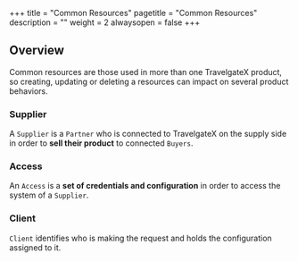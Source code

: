 +++
title = "Common Resources"
pagetitle = "Common Resources"
description = ""
weight = 2
alwaysopen = false
+++

## Overview
Common resources are those used in more than one TravelgateX product, so creating, updating or deleting a resources can impact on several product behaviors.

### Supplier
 A `Supplier` is a `Partner` who is connected to TravelgateX on the supply side in order to **sell their product** to connected `Buyers`.

### Access
An `Access` is a **set of credentials and configuration** in order to access the system of a `Supplier`.

### Client
`Client` identifies who is making the request and holds the configuration assigned to it.

